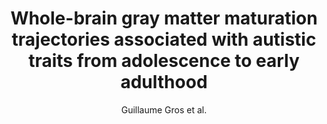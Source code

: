 ---
cat: gaia
subcat: platform
bestof: false
author: Guillaume Gros et al.
title: Whole-brain gray matter maturation trajectories associated with autistic traits from adolescence to early adulthood
journal: Brain Structure and Function
year: 2024
type: article
url: https -//doi.org/10.1007/s00429-023-02710-2
doi: 10.1007/s00429-023-02710-2
---